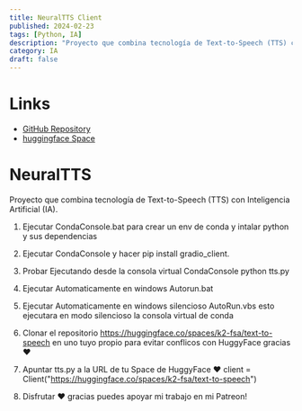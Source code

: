 ```yaml
---
title: NeuralTTS Client
published: 2024-02-23
tags: [Python, IA]
description: "Proyecto que combina tecnología de Text-to-Speech (TTS) con Inteligencia Artificial (IA)."
category: IA
draft: false
---
```


# Links
- [GitHub Repository](https://github.com/Vayioleta/NeuralTTS)
- [huggingface Space](https://huggingface.co/spaces/vayiochan/text-to-speech)

# NeuralTTS
Proyecto que combina tecnología de Text-to-Speech (TTS) con Inteligencia Artificial (IA).

1. Ejecutar CondaConsole.bat para crear un env de conda y intalar python y sus dependencias

2. Ejecutar CondaConsole y hacer pip install gradio_client.

3. Probar Ejecutando desde la consola virtual CondaConsole python tts.py

5. Ejecutar Automaticamente en windows Autorun.bat

4. Ejecutar Automaticamente en windows silencioso AutoRun.vbs esto ejecutara en modo silencioso la consola virtual de conda

5. Clonar el repositorio https://huggingface.co/spaces/k2-fsa/text-to-speech en uno tuyo propio para evitar conflicos con HuggyFace gracias ♥

6. Apuntar tts.py a la URL de tu Space de HuggyFace ♥
    client = Client("https://huggingface.co/spaces/k2-fsa/text-to-speech")


7. Disfrutar ♥ gracias puedes apoyar mi trabajo en mi Patreon!